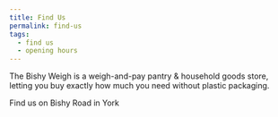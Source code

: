 ```yaml
---
title: Find Us
permalink: find-us
tags:
  - find us
  - opening hours
---
```

The Bishy Weigh is a weigh-and-pay pantry & household goods store, letting you buy exactly how much you need without plastic packaging.

Find us on Bishy Road in York
